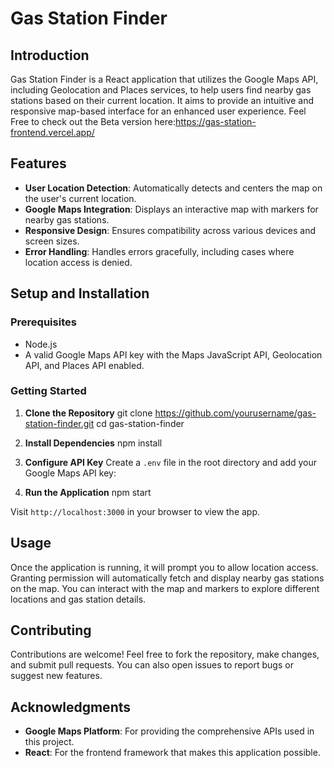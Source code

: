 # Gas Station Finder

## Introduction

Gas Station Finder is a React application that utilizes the Google Maps API, including Geolocation and Places services, to help users find nearby gas stations based on their current location. It aims to provide an intuitive and responsive map-based interface for an enhanced user experience. Feel Free to check out the Beta version here:https://gas-station-frontend.vercel.app/

## Features

- **User Location Detection**: Automatically detects and centers the map on the user's current location.
- **Google Maps Integration**: Displays an interactive map with markers for nearby gas stations.
- **Responsive Design**: Ensures compatibility across various devices and screen sizes.
- **Error Handling**: Handles errors gracefully, including cases where location access is denied.

## Setup and Installation

### Prerequisites

- Node.js
- A valid Google Maps API key with the Maps JavaScript API, Geolocation API, and Places API enabled.

### Getting Started

1. **Clone the Repository**
git clone https://github.com/yourusername/gas-station-finder.git
cd gas-station-finder

2. **Install Dependencies**
npm install

3. **Configure API Key**
Create a `.env` file in the root directory and add your Google Maps API key:

4. **Run the Application**
npm start

Visit `http://localhost:3000` in your browser to view the app.

## Usage

Once the application is running, it will prompt you to allow location access. Granting permission will automatically fetch and display nearby gas stations on the map. You can interact with the map and markers to explore different locations and gas station details.

## Contributing

Contributions are welcome! Feel free to fork the repository, make changes, and submit pull requests. You can also open issues to report bugs or suggest new features.

## Acknowledgments

- **Google Maps Platform**: For providing the comprehensive APIs used in this project.
- **React**: For the frontend framework that makes this application possible.

